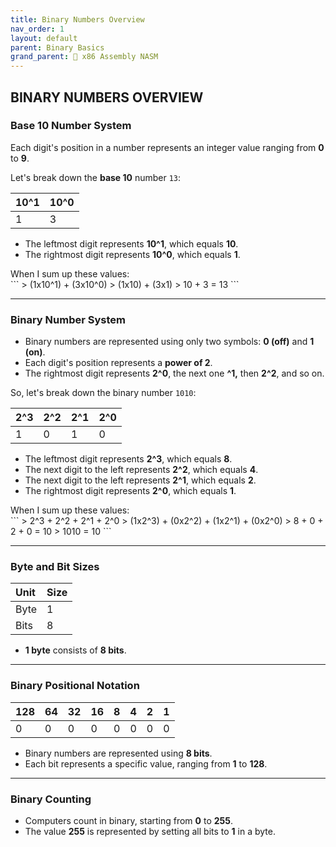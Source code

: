 ```yaml
---
title: Binary Numbers Overview
nav_order: 1
layout: default
parent: Binary Basics
grand_parent: 🔲 x86 Assembly NASM
---
```


## **BINARY NUMBERS OVERVIEW**

### **Base 10 Number System**

Each digit's position in a number represents an integer value ranging from **0** to **9**.

Let's break down the **base 10** number `13`:

| 10^1 | 10^0 |
|:-----|:-----|
|  1   |  3   |

- The leftmost digit represents **10^1**, which equals **10**.
- The rightmost digit represents **10^0**, which equals **1**.

<div class="code-example" markdown="1">
When I sum up these values:
</div>
```
> (1x10^1) + (3x10^0)
> (1x10) + (3x1)
> 10 + 3 = 13
```

----

### **Binary Number System**

- Binary numbers are represented using only two symbols: **0 (off)** and **1 (on)**.
- Each digit's position represents a **power of 2**.
- The rightmost digit represents **2^0**, the next one **^1,** then **2^2**, and so on.

So, let's break down the binary number `1010`:

| 2^3 | 2^2 | 2^1 | 2^0 |
|:----|:----|:----|:----|
|  1  |  0  |  1  |  0  |

- The leftmost digit represents **2^3**, which equals **8**.
- The next digit to the left represents **2^2**, which equals **4**.
- The next digit to the left represents **2^1**, which equals **2**.
- The rightmost digit represents **2^0**, which equals **1**.

<div class="code-example" markdown="1">
When I sum up these values:
</div>
```
> 2^3 + 2^2 + 2^1 + 2^0
> (1x2^3) + (0x2^2) + (1x2^1) + (0x2^0)
> 8 + 0 + 2 + 0 = 10
> 1010 = 10
```

----

### **Byte and Bit Sizes**

| Unit | Size |
|:-----|:-----|
| Byte | 1 |
| Bits | 8 |

- **1 byte** consists of **8 bits**.

----

### **Binary Positional Notation**

| 128 | 64 | 32 | 16 | 8 | 4 | 2 | 1 |
|:----|:---|:---|:---|:-:|:-:|:-:|:-:| 
|  0  |  0 |  0 |  0 | 0 | 0 | 0 | 0 |

- Binary numbers are represented using **8 bits**.
- Each bit represents a specific value, ranging from **1** to **128**.

----

### **Binary Counting**

- Computers count in binary, starting from **0** to **255**.
- The value **255** is represented by setting all bits to **1** in a byte.